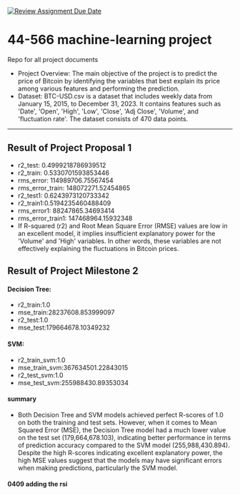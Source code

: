 [![Review Assignment Due Date](https://classroom.github.com/assets/deadline-readme-button-24ddc0f5d75046c5622901739e7c5dd533143b0c8e959d652212380cedb1ea36.svg)](https://classroom.github.com/a/7lKBcjfN)
# 44-566 machine-learning project
Repo for all project documents
* Project Overview: The main objective of the project is to predict the price of Bitcoin by identifying the variables that best explain its price among various features and performing the prediction.
* Dataset: BTC-USD.csv is a dataset that includes weekly data from January 15, 2015, to December 31, 2023. It contains features such as 'Date', 'Open', 'High', 'Low', 'Close', 'Adj Close', 'Volume', and 'fluctuation rate'. The dataset consists of 470 data points.
---------
## Result of Project Proposal 1
* r2_test: 0.4999218786939512
* r2_train: 0.5330701593853446
* rms_error: 114989706.75567454
* rms_error_train: 148072271.52454865
* r2_test1: 0.6243973120733342
* r2_train1:0.5194235460488409
* rms_error1: 88247865.34693414
* rms_error_train1: 147468964.15932348
* If R-squared (r2) and Root Mean Square Error (RMSE) values are low in an excellent model, it implies insufficient explanatory power for the 'Volume' and 'High' variables. In other words, these variables are not effectively explaining the fluctuations in Bitcoin prices.
## Result of Project Milestone 2
#### Decision Tree:
* r2_train:1.0
* mse_train:28237608.853999097
* r2_test:1.0
* mse_test:179664678.10349232
#### SVM:
* r2_train_svm:1.0
* mse_train_svm:367634501.22843015
* r2_test_svm:1.0
* mse_test_svm:255988430.89353034
#### summary
* Both Decision Tree and SVM models achieved perfect R-scores of 1.0 on both the training and test sets. However, when it comes to Mean Squared Error (MSE), the Decision Tree model had a much lower value on the test set (179,664,678.103), indicating better performance in terms of prediction accuracy compared to the SVM model (255,988,430.894). Despite the high R-scores indicating excellent explanatory power, the high MSE values suggest that the models may have significant errors when making predictions, particularly the SVM model.
#### 0409 adding the rsi
